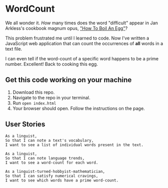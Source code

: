 # WordCount


We all wonder it. *How* many times does the word "difficult" appear in Jan Arkless's cookbook magnum opus, ["How To Boil An Egg"](https://www.amazon.co.uk/d/Books/How-Boil-Egg-Jan-Arkless/0716022206)?

This problem frustrated me until I learned to code. Now I've written a JavaScript web application that can count the occurrences of **all** words in a text file.

I can even tell if the word-count of a specific word happens to be a prime number. Excellent! Back to cooking this egg.

## Get this code working on your machine

1. Download this repo.
2. Navigate to the repo in your terminal.
3. Run `open index.html`
4. Your browser should open. Follow the instructions on the page.

## User Stories
```
As a linguist,
So that I can note a text's vocabulary,
I want to see a list of individual words present in the text.

As a linguist,
So that I can note language trends,
I want to see a word-count for each word.

As a linguist-turned-hobbyist-mathematician,
So that I can satisfy numerical cravings,
I want to see which words have a prime word-count.
```
